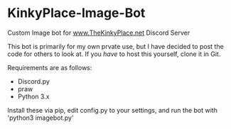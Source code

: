 # KinkyPlace-Image-Bot
Custom Image bot for www.TheKinkyPlace.net Discord Server

This bot is primarily for my own prvate use, but I have decided to post the code for others to look at. If you *have* to host this yourself, clone it in Git.

Requirements are as follows:
* Discord.py
* praw
* Python 3.x

Install these via pip, edit config.py to your settings, and run the bot with 'python3 imagebot.py'
